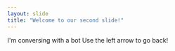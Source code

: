 ```yaml
---
layout: slide
title: "Welcome to our second slide!"
---
```

I'm conversing with a bot
Use the left arrow to go back!
